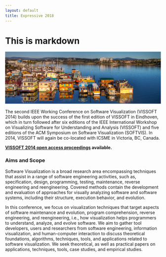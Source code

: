 ```yaml
---
layout: default
title: Expressive 2018
---
```


# This is markdown

<div class="col-12 col-sm-12 col-lg-12">

  <p><img src="/img/teaser.jpg" class="img-responsive img-thumbnail" id="venue" alt="venue"></p>

  <p>The second IEEE Working Conference on Software Visualization (VISSOFT 2014) builds upon the success of the first edition of VISSOFT in Eindhoven, which in turn followed after six editions of the IEEE International Workshop on Visualizing Software for Understanding and Analysis (VISSOFT) and five editions of the ACM Symposium on Software Visualization (SOFTVIS). In 2014, VISSOFT will again be co-located with ICSME in Victoria, BC, Canada.</p>

  <p><b><a href="http://conferences.computer.org/vissoft/2014/">VISSOFT 2014 open access proceedings</a> available.</b></p>

  <h3>Aims and Scope</h3>

  <p>Software Visualization is a broad research area encompassing techniques that assist in a range of software engineering activities, such as, specification, design, programming, testing, maintenance, reverse engineering and reengineering. Covered methods contain the development and evaluation of approaches for visually analyzing software and software systems, including their structure, execution behavior, and evolution.</p>

  <p>In this conference, we focus on visualization techniques that target aspects of software maintenance and evolution, program comprehension, reverse engineering, and reengineering, i.e., how visualization helps programmers to understand, analyze, and evolve software. We aim to gather tool developers, users and researchers from software engineering, information visualization, and human-computer interaction to discuss theoretical foundations, algorithms, techniques, tools, and applications related to software visualization. We seek theoretical, as well as practical papers on applications, techniques, tools, case studies, and empirical studies.</p>

</div><!--/span-->

